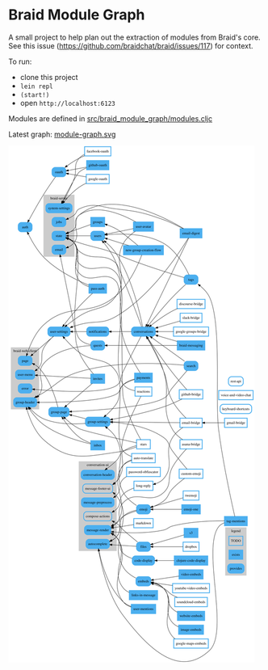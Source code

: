 # Braid Module Graph

A small project to help plan out the extraction of modules from Braid's core. See this issue (https://github.com/braidchat/braid/issues/117) for context.

To run:
 
  - clone this project
  - `lein repl`
  - `(start!)`
  - open `http://localhost:6123`

Modules are defined in [src/braid_module_graph/modules.cljc](./src/braid_module_graph/modules.cljc)

Latest graph: [module-graph.svg](./module-graph.svg)

<img src="./module-graph.svg">
